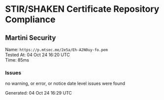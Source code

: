 # STIR/SHAKEN Certificate Repository Compliance

## Martini Security

Name: `https://p.mtsec.me/2e5a/Eh-A2N0uy-fo.pem`\
Tested At: 04 Oct 24 16:20 UTC\
Time: 85ms

### Issues

no warning, or error, or notice date level issues were found

Generated: 04 Oct 24 16:29 UTC